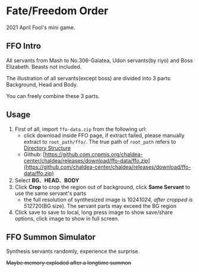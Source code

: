 # Fate/Freedom Order

2021 April Fool's mini game.

## FFO Intro

All servants from Mash to No.306-Galatea, Udon servants(by riyo) and Boss Elizabeth. Beasts not included.

The illustration of all servants(except boss) are divided into 3 parts: Background, Head and Body.

You can freely combine these 3 parts.

## Usage

1. First of all, import `ffo-data.zip` from the following url:
    - click download inside FFO page, if extract failed, please manually extract to `root_path/ffo/`.
      The true path of `root_path` refers to [Directory Structure](./app_setting.md#app-data)
    - Github: [https://github.com.cnpmjs.org/chaldea-center/chaldea/releases/download/ffo-data/ffo.zip](https://github.com/chaldea-center/chaldea/releases/download/ffo-data/ffo.zip)
2. Select **BG**、**HEAD**、**BODY**
3. Click **Crop** to crop the region out of background, click **Same Servant** to use the same servant's parts
    - the full resolution of synthesized image is 1024*1024, after cropped is 512*720(BG size). The servant parts may exceed the BG region
4. Click save to save to local, long press image to show save/share options, click image to show in full screen.

## FFO Summon Simulator

Synthesis servants randomly, experience the surprise.

~~Maybe memory exploded after a longtime summon~~
